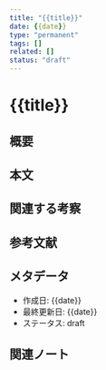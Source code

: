 ```yaml
---
title: "{{title}}"
date: {{date}}
type: "permanent"
tags: []
related: []
status: "draft"
---
```


# {{title}}

## 概要

<!-- ノートの主要な概念や考えを簡潔に説明 -->

## 本文

<!-- メインコンテンツをここに記述 -->

## 関連する考察

<!-- このノートから派生する思考や疑問 -->

## 参考文献

<!-- 参考にした文献やリソース -->

## メタデータ

- 作成日: {{date}}
- 最終更新日: {{date}}
- ステータス: draft

## 関連ノート

<!-- 関連するノートへのリンク --> 